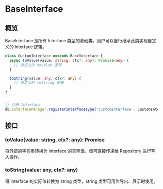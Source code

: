 # BaseInterface

## 概览

BaseInterface 是所有 Interface 类型的基础类，用户可以自行继承此类实现自定义的 Interface 逻辑。

```typescript
class CustomInterface extends BaseInterface {
  async toValue(value: string, ctx?: any): Promise<any> {
    // 自定义的 toValue 逻辑
  }

  toString(value: any, ctx?: any) {
    // 自定义的 toString 逻辑
  }
}


// 注册 Interface
db.interfaceManager.registerInterfaceType('customInterface', CustomInterface)
```

## 接口

### toValue(value: string, ctx?: any): Promise<any>

将外部的字符串转换为 interface 的实际值，值可直接传递给 Repository 进行写入操作。

### toString(value: any, ctx?: any)

将 interface 的实际值转换为 string 类型，string 类型可用作导出、展示时使用。